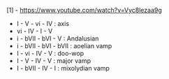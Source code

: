 
[1] - https://www.youtube.com/watch?v=Vyc8lezaa9g

* I - V - vi - IV       : axis
* vi - IV - I - V
* i - bVII - bVI - V    : Andalusian
* i - bVII - bVI - bVII : aoelian vamp 
* I - vi - IV - V       : doo-wop
* I - V - IV - V        : major vamp
* I - bVII - IV - I     : mixolydian vamp
